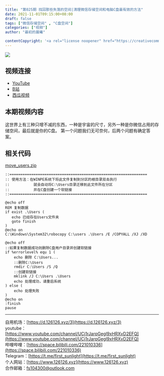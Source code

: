 ```yaml
---
title: "第025期 找回那些失落的空间|清理微信存储空间和电脑C盘最有效的方法"
date: 2021-11-01T09:15:00+08:00
draft: false
tags: ["微信存储空间" , "C盘空间"]
categories: ["视频"]
author: "最初的晨曦"

contentCopyright: '<a rel="license noopener" href="https://creativecommons.org/licenses/by-nc-sa/4.0/deed.zh" target="_blank">本文章采用 CC BY-NC-SA 4.0 许可协议</a>'
---
```


![](../../images/025/0.jpg)
	
## 视频连接
- [YouTube](https://www.youtube.com/watch?v=_ngm-0ocRqg)
- [B站](https://www.bilibili.com/video/BV1i34y1o7Bv/)
- [西瓜视频](https://www.ixigua.com/7025474587584692750)

## 本期视频内容

这世界上有三种只增不减的东西，一种是宇宙的尺寸，另外一种是你微信占用的存储空间，最后就是你的C盘。
第一个问题我们无可奈何，后两个问题有确定答案。

## 相关代码

[move_users.zip](../../images/025/move_users.zip)

```
::===============================================================
:: 使用方法：在WINPE系统下将此文件复制到分区的根目录双击执行
::           就会自动将C:\Users目录迁移到此文件所在分区
::           并在C盘创建一个软链接
::===============================================================

@echo off
REM 复制数据
if exist .\Users (
   echo 已经存在Users文件夹
   goto finish
)
@echo on
C:\Windows\System32\robocopy C:\users .\Users /E /COPYALL /XJ /XD

@echo off
::如果复制数据成功则删除C盘用户目录并创建软链接
if %errorlevel% equ 1 (
	echo 删除 C:\Users...
	::删除C:\Users
	rmdir C:\Users /S /Q
	::创建软链接
	mklink /J C:\Users .\Users
	echo 处理成功，请重启系统
) else (
	echo 处理失败
)
@echo on
:finish
pause
```

---

自用机场：[https://d.126126.xyz/3](https://d.126126.xyz/3)  
youtube：[https://www.youtube.com/channel/UCj1rJarpGegl9xHRXvD2EFQ](https://www.youtube.com/channel/UCj1rJarpGegl9xHRXvD2EFQ)  
哔哩哔哩：[https://space.bilibili.com/221010336](https://space.bilibili.com/221010336)  
Telegram：[https://t.me/first_sunlight](https://t.me/first_sunlight)  
个人网站：[https://www.126126.xyz](https://www.126126.xyz)  
合作邮箱：fs104300@outlook.com